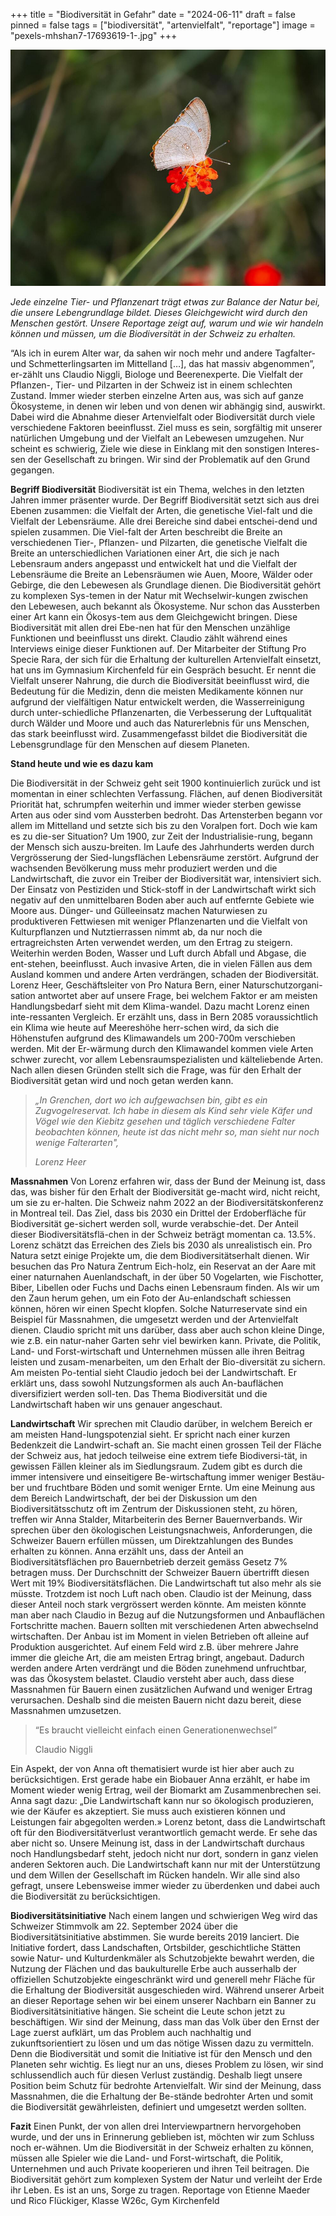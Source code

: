 +++
title = "Biodiversität in Gefahr"
date = "2024-06-11"
draft = false
pinned = false
tags = ["biodiversität", "artenvielfalt", "reportage"]
image = "pexels-mhshan7-17693619-1-.jpg"
+++


![](pexels-mhshan7-17693619-1-.jpg)



*Jede einzelne Tier- und Pflanzenart trägt etwas zur Balance der Natur bei, die unsere Lebengrundlage bildet. Dieses Gleichgewicht wird durch den Menschen gestört. Unsere Reportage zeigt auf, warum und wie wir handeln können und müssen, um die Biodiversität in der Schweiz zu erhalten.*

“Als ich in eurem Alter war, da sahen wir noch mehr und andere Tagfalter- und Schmetterlingsarten im Mittelland \[…], das hat massiv abgenommen”, er-zählt uns Claudio Niggli, Biologe und Beerenexperte. Die Vielfalt der Pflanzen-, Tier- und Pilzarten in der Schweiz ist in einem schlechten Zustand. Immer wieder sterben einzelne Arten aus, was sich auf ganze Ökosysteme, in denen wir leben und von denen wir abhängig sind, auswirkt. Dabei wird die Abnahme dieser Artenvielfalt oder Biodiversität durch viele verschiedene Faktoren beeinflusst. Ziel muss es sein, sorgfältig mit unserer natürlichen Umgebung und der Vielfalt an Lebewesen umzugehen. Nur scheint es schwierig, Ziele wie diese in Einklang mit den sonstigen Interes-sen der Gesellschaft zu bringen. Wir sind der Problematik auf den Grund gegangen.


**Begriff Biodiversität**
Biodiversität ist ein Thema, welches in den letzten Jahren immer präsenter wurde. Der Begriff Biodiversität setzt sich aus drei Ebenen zusammen: die Vielfalt der Arten, die genetische Viel-falt und die Vielfalt der Lebensräume. Alle drei Bereiche sind dabei entschei-dend und spielen zusammen. Die Viel-falt der Arten beschreibt die Breite an verschiedenen Tier-, Pflanzen- und Pilzarten, die genetische Vielfalt die Breite an unterschiedlichen Variationen einer Art, die sich je nach Lebensraum anders angepasst und entwickelt hat und die Vielfalt der Lebensräume die Breite an Lebensräumen wie Auen, Moore, Wälder oder Gebirge, die den Lebewesen als Grundlage dienen. Die Biodiversität gehört zu komplexen Sys-temen in der Natur mit Wechselwir-kungen zwischen den Lebewesen, auch bekannt als Ökosysteme. Nur schon das Aussterben einer Art kann ein Ökosys-tem aus dem Gleichgewicht bringen. Diese Biodiversität mit allen drei Ebe-nen hat für den Menschen unzählige Funktionen und beeinflusst uns direkt. Claudio zählt während eines Interviews einige dieser Funktionen auf. Der Mitarbeiter der Stiftung Pro Specie Rara, der sich für die Erhaltung der kulturellen Artenvielfalt einsetzt, hat uns im Gymnasium Kirchenfeld für ein Gespräch besucht. Er nennt die Vielfalt unserer Nahrung, die durch die Biodiversität beeinflusst wird, die Bedeutung für die Medizin, denn die meisten Medikamente können nur aufgrund der vielfältigen Natur entwickelt werden, die Wasserreinigung durch unter-schiedliche Pflanzenarten, die Verbesserung der Luftqualität durch Wälder und Moore und auch das Naturerlebnis für uns Menschen, das stark beeinflusst wird. Zusammengefasst bildet die Biodiversität die Lebensgrundlage für den Menschen auf diesem Planeten. 


**Stand heute und wie es dazu kam**

Die Biodiversität in der Schweiz geht seit 1900 kontinuierlich zurück und ist momentan in einer schlechten Verfassung. Flächen, auf denen Biodiversität Priorität hat, schrumpfen weiterhin und immer wieder sterben gewisse Arten aus oder sind vom Aussterben bedroht. Das Artensterben begann vor allem im Mittelland und setzte sich bis zu den Voralpen fort. Doch wie kam es zu die-ser Situation? 
Um 1900, zur Zeit der Industrialisie-rung, begann der Mensch sich auszu-breiten. Im Laufe des Jahrhunderts werden durch Vergrösserung der Sied-lungsflächen Lebensräume zerstört.  Aufgrund der wachsenden Bevölkerung muss mehr produziert werden und die Landwirtschaft, die zuvor ein Treiber der Biodiversität war, intensiviert sich. Der Einsatz von Pestiziden und Stick-stoff  in der Landwirtschaft wirkt sich negativ auf den unmittelbaren Boden aber auch auf entfernte Gebiete wie Moore aus. Dünger- und Gülleeinsatz machen Naturwiesen zu produktiveren Fettwiesen mit weniger Pflanzenarten und die Vielfalt von Kulturpflanzen und Nutztierrassen nimmt ab, da nur noch die ertragreichsten Arten verwendet werden, um den Ertrag zu steigern. Weiterhin werden Boden, Wasser und Luft durch Abfall und Abgase, die ent-stehen, beeinflusst. Auch invasive Arten, die in vielen Fällen aus dem Ausland kommen und andere Arten verdrängen, schaden der Biodiversität. 
Lorenz Heer, Geschäftsleiter von Pro Natura Bern, einer Naturschutzorgani-sation antwortet aber auf unsere Frage, bei welchem Faktor er am meisten Handlungsbedarf sieht mit dem Klima-wandel. Dazu macht Lorenz einen inte-ressanten Vergleich. Er erzählt uns, dass in Bern 2085 voraussichtlich ein Klima wie heute auf Meereshöhe herr-schen wird, da sich die Höhenstufen aufgrund des Klimawandels um 200-700m verschieben werden. Mit der Er-wärmung durch den Klimawandel kommen viele Arten schwer zurecht, vor allem Lebensraumspezialisten und kälteliebende Arten. Nach allen diesen Gründen stellt sich die Frage, was für den Erhalt der Biodiversität getan wird und noch getan werden kann. 

>
>  *„In Grenchen, dort wo ich aufgewachsen bin, gibt es ein Zugvogelreservat. Ich habe in diesem als Kind sehr viele Käfer und Vögel wie den Kiebitz gesehen und täglich verschiedene Falter beobachten können, heute ist das nicht mehr so, man sieht nur noch wenige Falterarten",* 
>
> *Lorenz Heer*

**Massnahmen**
Von Lorenz erfahren wir, dass der Bund der Meinung ist, dass das, was bisher für den Erhalt der Biodiversität ge-macht wird, nicht reicht, um sie zu er-halten. Die Schweiz nahm 2022 an der Biodiversitätskonferenz in Montreal teil. Das Ziel, dass bis 2030 ein Drittel der Erdoberfläche für Biodiversität ge-sichert werden soll, wurde verabschie-det. Der Anteil dieser Biodiversitätsflä-chen in der Schweiz beträgt momentan ca. 13.5%. Lorenz schätzt das Erreichen des Ziels bis 2030 als unrealistisch ein. Pro Natura setzt einige Projekte um, die dem Biodiversitätserhalt dienen. Wir besuchen das Pro Natura Zentrum Eich-holz, ein Reservat an der Aare mit einer naturnahen Auenlandschaft, in der über 50 Vogelarten, wie Fischotter, Biber, Libellen oder Fuchs und Dachs einen Lebensraum finden. Als wir um den Zaun herum gehen, um ein Foto der Au-enlandschaft schiessen können, hören wir einen Specht klopfen. 
Solche Naturreservate sind ein Beispiel für Massnahmen, die umgesetzt werden und der Artenvielfalt dienen. Claudio spricht mit uns darüber, dass aber auch schon kleine Dinge, wie z.B. ein natur-naher Garten sehr viel bewirken kann. Private, die Politik, Land- und Forst-wirtschaft und Unternehmen müssen alle ihren Beitrag leisten und zusam-menarbeiten, um den Erhalt der Bio-diversität zu sichern. Am meisten Po-tential sieht Claudio jedoch bei der Landwirtschaft. Er erklärt uns, dass sowohl Nutzungsformen als auch An-bauflächen diversifiziert werden soll-ten. Das Thema Biodiversität und die Landwirtschaft haben wir uns genauer angeschaut.


**Landwirtschaft**
Wir sprechen mit Claudio darüber, in welchem Bereich er am meisten Hand-lungspotenzial sieht. Er spricht nach einer kurzen Bedenkzeit die Landwirt-schaft an. Sie macht einen grossen Teil der Fläche der Schweiz aus, hat jedoch teilweise eine extrem tiefe Biodiversi-tät, in gewissen Fällen kleiner als im Siedlungsraum. Zudem gibt es durch die immer intensivere und einseitigere Be-wirtschaftung immer weniger Bestäu-ber und fruchtbare Böden und somit weniger Ernte. Um eine Meinung aus dem Bereich Landwirtschaft, der bei der Diskussion um den Biodiversitätsschutz oft im Zentrum der Diskussionen steht, zu hören, treffen wir Anna Stalder, Mitarbeiterin des Berner Bauernverbands. 
Wir sprechen über den ökologischen Leistungsnachweis, Anforderungen, die Schweizer Bauern erfüllen müssen, um Direktzahlungen des Bundes erhalten zu können. Anna erzählt uns, dass der Anteil an Biodiversitätsflächen pro Bauernbetrieb derzeit gemäss Gesetz 7% betragen muss. Der Durchschnitt der Schweizer Bauern übertrifft diesen Wert mit 19% Biodiversitätsflächen. Die Landwirtschaft tut also mehr als sie müsste. Trotzdem ist noch Luft nach oben. Claudio ist der Meinung, dass dieser Anteil noch stark vergrössert werden könnte. Am meisten könnte man aber nach Claudio in Bezug auf die Nutzungsformen und Anbauflächen Fortschritte machen. Bauern sollten mit verschiedenen Arten abwechselnd wirtschaften. Der Anbau ist im Moment in vielen Betrieben oft alleine auf Produktion ausgerichtet. Auf einem Feld wird z.B. über mehrere Jahre immer die gleiche Art, die am meisten Ertrag bringt, angebaut. Dadurch werden andere Arten verdrängt und die Böden zunehmend unfruchtbar, was das Ökosystem belastet. Claudio versteht aber auch, dass diese Massnahmen für Bauern einen zusätzlichen Aufwand und weniger Ertrag verursachen. Deshalb sind die meisten Bauern nicht dazu bereit, diese Massnahmen umzusetzen. 

>
> “Es braucht vielleicht einfach einen Generationenwechsel” 
>
> Claudio Niggli


Ein Aspekt, der von Anna oft thematisiert wurde ist hier aber auch zu berücksichtigen. Erst gerade habe ein Biobauer Anna erzählt, er habe im Moment wieder wenig Ertrag, weil der Biomarkt am Zusammenbrechen sei. Anna sagt dazu: „Die Landwirtschaft kann nur so ökologisch produzieren, wie der Käufer es akzeptiert. Sie muss auch existieren können und Leistungen fair abgegolten werden.» Lorenz betont, dass die Landwirtschaft oft für den Biodiversitätverlust verantwortlich gemacht werde. Er sehe das aber nicht so. Unsere Meinung ist, dass in der Landwirtschaft durchaus noch Handlungsbedarf steht, jedoch nicht nur dort, sondern in ganz vielen anderen Sektoren auch. Die Landwirtschaft kann nur mit der Unterstützung und dem Willen der Gesellschaft im Rücken handeln. Wir alle sind also gefragt, unsere Lebensweise immer wieder zu überdenken und dabei auch die Biodiversität zu berücksichtigen. 

**Biodiversitätsinitiative**
Nach einem langen und schwierigen Weg wird das Schweizer Stimmvolk am 22. September 2024 über die Biodiversitätsinitiative abstimmen. Sie wurde bereits 2019 lanciert. Die Initiative fordert, dass Landschaften, Ortsbilder, geschichtliche Stätten sowie Natur- und Kulturdenkmäler als Schutzobjekte bewahrt werden, die Nutzung der Flächen und das baukulturelle Erbe auch ausserhalb der offiziellen Schutzobjekte eingeschränkt wird und generell mehr Fläche für die Erhaltung der Biodiversität ausgeschieden wird. Während unserer Arbeit an dieser Reportage sehen wir bei einem unserer Nachbarn ein Banner zu Biodiversitätsinitiative hängen. Sie scheint die Leute schon jetzt zu beschäftigen. 
Wir sind der Meinung, dass man das Volk über den Ernst der Lage zuerst aufklärt, um das Problem auch nachhaltig und zukunftsorientiert zu lösen und um das nötige Wissen dazu zu vermitteln. Denn die Biodiversität und somit die Initiative ist für den Mensch und den Planeten sehr wichtig. Es liegt nur an uns, dieses Problem zu lösen, wir sind schlussendlich auch für diesen Verlust zuständig.  Deshalb liegt unsere Position beim Schutz für bedrohte Artenvielfalt. Wir sind der Meinung, dass Massnahmen, die die Erhaltung der Be-stände bedrohter Arten und somit die Biodiversität gewährleisten, definiert und umgesetzt werden sollten. 


**Fazit**
Einen Punkt, der von allen drei Interviewpartnern hervorgehoben wurde, und der uns in Erinnerung geblieben ist, möchten wir zum Schluss noch er-wähnen. Um die Biodiversität in der Schweiz erhalten zu können, müssen alle Spieler wie die Land- und Forst-wirtschaft, die Politik, Unternehmen und auch Private kooperieren und ihren Teil beitragen. Die Biodiversität gehört zum komplexen System der Natur und verleiht der Erde ihr Leben. Es ist an uns, Sorge zu tragen. 
Reportage von Etienne Maeder und Rico Flückiger, Klasse W26c, Gym Kirchenfeld
